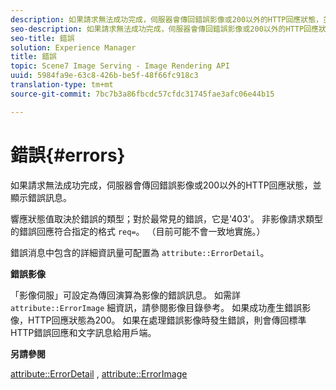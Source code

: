 ```yaml
---
description: 如果請求無法成功完成，伺服器會傳回錯誤影像或200以外的HTTP回應狀態，並顯示錯誤訊息。
seo-description: 如果請求無法成功完成，伺服器會傳回錯誤影像或200以外的HTTP回應狀態，並顯示錯誤訊息。
seo-title: 錯誤
solution: Experience Manager
title: 錯誤
topic: Scene7 Image Serving - Image Rendering API
uuid: 5984fa9e-63c8-426b-be5f-48f66fc918c3
translation-type: tm+mt
source-git-commit: 7bc7b3a86fbcdc57cfdc31745fae3afc06e44b15

---
```



# 錯誤{#errors}

如果請求無法成功完成，伺服器會傳回錯誤影像或200以外的HTTP回應狀態，並顯示錯誤訊息。

響應狀態值取決於錯誤的類型；對於最常見的錯誤，它是&#39;403&#39;。 非影像請求類型的錯誤回應符合指定的格式 `req=`。 （目前可能不會一致地實施。）

錯誤消息中包含的詳細資訊量可配置為 `attribute::ErrorDetail`。

**錯誤影像**

「影像伺服」可設定為傳回演算為影像的錯誤訊息。 如需詳 `attribute::ErrorImage` 細資訊，請參閱影像目錄參考。 如果成功產生錯誤影像，HTTP回應狀態為200。 如果在處理錯誤影像時發生錯誤，則會傳回標準HTTP錯誤回應和文字訊息給用戶端。

**另請參閱**

[attribute::ErrorDetail](../../../../../ir-api/material-cat/image-rendering-api-ref/c-ir-material-catalog/c-ir-attributes-reference/r-ir-errordetail.md#reference-123b56eed6cf49cea6e0490672b7c53b) , [attribute::ErrorImage](../../../../../ir-api/material-cat/image-rendering-api-ref/c-ir-material-catalog/c-ir-attributes-reference/r-ir-errorimage.md#reference-b58bdaba96074c52802ca8dc54bfe2f0)
